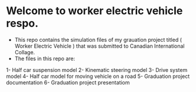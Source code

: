 Welcome to worker electric vehicle respo.
===========================================
- This repo contains the simulation files of my grauation project titled ( Worker Electric Vehicle ) that was submitted to Canadian International Collage.
- The files in this repo are:
  
1- Half car suspension model
2- Kinematic steering model
3- Drive system model
4- Half car model for moving vehicle on a road
5- Graduation project documentation
6- Graduation project presentatiom
